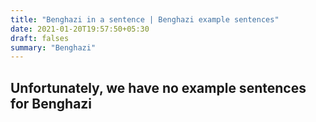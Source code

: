 ```yaml
---
title: "Benghazi in a sentence | Benghazi example sentences"
date: 2021-01-20T19:57:50+05:30
draft: falses
summary: "Benghazi"
---
```

## Unfortunately, we have no example sentences for Benghazi                 
